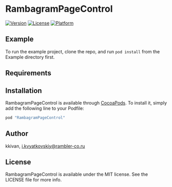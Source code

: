 # RambagramPageControl

[![Version](https://img.shields.io/cocoapods/v/RambagramPageControl.svg?style=flat)](http://cocoapods.org/pods/RambagramPageControl)
[![License](https://img.shields.io/cocoapods/l/RambagramPageControl.svg?style=flat)](http://cocoapods.org/pods/RambagramPageControl)
[![Platform](https://img.shields.io/cocoapods/p/RambagramPageControl.svg?style=flat)](http://cocoapods.org/pods/RambagramPageControl)

## Example

To run the example project, clone the repo, and run `pod install` from the Example directory first.

## Requirements

## Installation

RambagramPageControl is available through [CocoaPods](http://cocoapods.org). To install
it, simply add the following line to your Podfile:

```ruby
pod "RambagramPageControl"
```

## Author

kkivan, i.kvyatkovskiy@rambler-co.ru

## License

RambagramPageControl is available under the MIT license. See the LICENSE file for more info.
